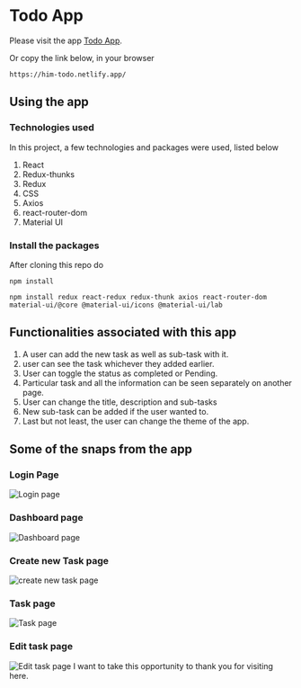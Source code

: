 # Todo App

Please visit the app [Todo App](https://him-todo.netlify.app/).

Or copy the link below, in your browser
```
https://him-todo.netlify.app/
```

## Using the app
### Technologies used

In this project, a few technologies and packages were used, listed below
1. React 
2. Redux-thunks
3. Redux
4. CSS
5. Axios
6. react-router-dom
7. Material UI

### Install the packages
After cloning this repo do
```
npm install
```
```
npm install redux react-redux redux-thunk axios react-router-dom material-ui/@core @material-ui/icons @material-ui/lab
```

 

## Functionalities associated with this app
1. A user can add the new task as well as sub-task with it. 
2. user can see the task whichever they added earlier.
3. User can toggle the status as completed or Pending.
4. Particular task and all the information can be seen separately on  another page.
5. User can change the title, description and sub-tasks
6. New sub-task can be added if the user wanted to.
7. Last but not least, the user can change the theme of the app.

## Some of the snaps from the app
### Login Page
![Login page](https://github.com/himrd95/todo/blob/master/public/login.png?raw=true)
### Dashboard page
![Dashboard page]([https://github.com/Nitesh-Goshwami/todoApp/blob/master/todo/Images/Home.png?raw=true])
### Create new Task page
![create new task page](https://github.com/himrd95/todo/blob/master/public/create.png?raw=true)
### Task page 
![Task page](https://github.com/himrd95/todo/blob/master/public/task.png?raw=true)
### Edit task page
![Edit task page](https://github.com/himrd95/todo/blob/master/public/edit.png?raw=true)
I want to take this opportunity to thank you for visiting here.
